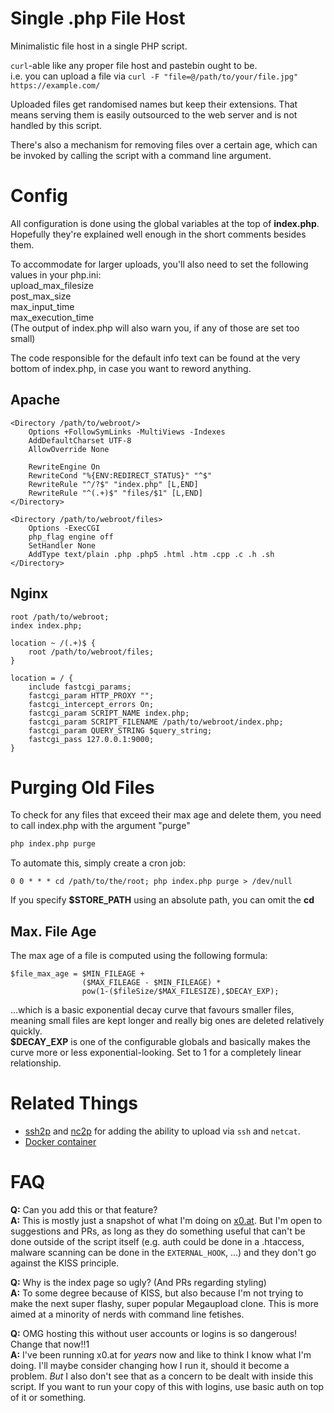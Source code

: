 # Single .php File Host
Minimalistic file host in a single PHP script.

`curl`-able like any proper file host and pastebin ought to be.  
i.e. you can upload a file via `curl -F "file=@/path/to/your/file.jpg" https://example.com/`

Uploaded files get randomised names but keep their extensions. That means serving them is easily outsourced to the web server and is not handled by this script. 

There's also a mechanism for removing files over a certain age, which can be invoked by calling the script with a command line argument.

# Config
All configuration is done using the global variables at the top of **index.php**. Hopefully they're explained well enough in the short comments besides them.

To accommodate for larger uploads, you'll also need to set the following values in your php.ini:  
upload_max_filesize  
post_max_size  
max_input_time  
max_execution_time  
(The output of index.php will also warn you, if any of those are set too small)

The code responsible for the default info text can be found at the very bottom of index.php, in case you want to reword anything.

## Apache

```
<Directory /path/to/webroot/>
    Options +FollowSymLinks -MultiViews -Indexes
    AddDefaultCharset UTF-8
    AllowOverride None

    RewriteEngine On
    RewriteCond "%{ENV:REDIRECT_STATUS}" "^$"
    RewriteRule "^/?$" "index.php" [L,END]
    RewriteRule "^(.+)$" "files/$1" [L,END]
</Directory>

<Directory /path/to/webroot/files>
    Options -ExecCGI
    php_flag engine off
    SetHandler None
    AddType text/plain .php .php5 .html .htm .cpp .c .h .sh
</Directory>
```

## Nginx
```
root /path/to/webroot;
index index.php;

location ~ /(.+)$ {
    root /path/to/webroot/files;
}

location = / {
    include fastcgi_params;
    fastcgi_param HTTP_PROXY "";
    fastcgi_intercept_errors On;
    fastcgi_param SCRIPT_NAME index.php;
    fastcgi_param SCRIPT_FILENAME /path/to/webroot/index.php;
    fastcgi_param QUERY_STRING $query_string;
    fastcgi_pass 127.0.0.1:9000;
}
```

# Purging Old Files
To check for any files that exceed their max age and delete them, you need to call index.php with the argument "purge"  
```bash
php index.php purge
```

To automate this, simply create a cron job:
```
0 0 * * * cd /path/to/the/root; php index.php purge > /dev/null
```
If you specify **$STORE_PATH** using an absolute path, you can omit the **cd**


## Max. File Age
The max age of a file is computed using the following formula:
```
$file_max_age = $MIN_FILEAGE +  
                ($MAX_FILEAGE - $MIN_FILEAGE) *  
                pow(1-($fileSize/$MAX_FILESIZE),$DECAY_EXP);
```
...which is a basic exponential decay curve that favours smaller files, meaning small files are kept longer and really big ones are deleted relatively quickly.  
**$DECAY_EXP** is one of the configurable globals and basically makes the curve more or less exponential-looking. Set to 1 for a completely linear relationship.  

# Related Things
- [ssh2p](https://github.com/Rouji/ssh2p) and [nc2p](https://github.com/Rouji/nc2p) for adding the ability to upload via `ssh` and `netcat`.  
- [Docker container](https://github.com/Rouji/single_php_filehost_docker)

# FAQ
**Q:** Can you add this or that feature?  
**A:** This is mostly just a snapshot of what I'm doing on [x0.at](https://x0.at/). But I'm open to suggestions and PRs, as long as they do something useful that can't be done outside of the script itself (e.g. auth could be done in a .htaccess, malware scanning can be done in the `EXTERNAL_HOOK`, ...) and they don't go against the KISS principle.  

**Q:** Why is the index page so ugly? (And PRs regarding styling)  
**A:** To some degree because of KISS, but also because I'm not trying to make the next super flashy, super popular Megaupload clone. This is more aimed at a minority of nerds with command line fetishes.

**Q:** OMG hosting this without user accounts or logins is so dangerous! Change that now!!1  
**A:** I've been running x0.at for *years* now and like to think I know what I'm doing. I'll maybe consider changing how I run it, should it become a problem. *But* I also don't see that as a concern to be dealt with inside this script. If you want to run your copy of this with logins, use basic auth on top of it or something.  

